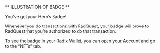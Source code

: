** ILLUSTRATION OF BADGE **

You’ve got your Hero’s Badge!

Whenever you do transactions with RadQuest, your badge will prove to RadQuest that you’re authorized to do that transaction.

To see the badge in your Radix Wallet, you can open your Account and go to the “NFTs” tab.
